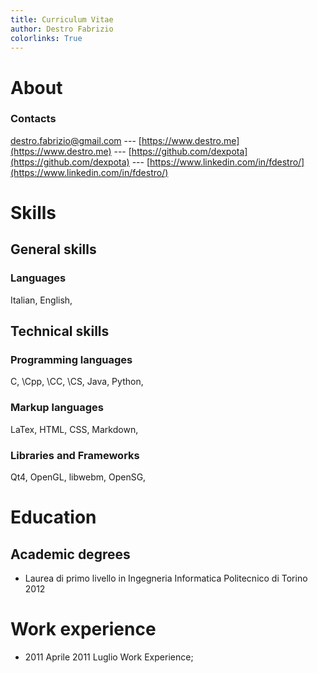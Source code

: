 ```yaml
---
title: Curriculum Vitae
author: Destro Fabrizio
colorlinks: True
---
```


# About

### Contacts

[destro.fabrizio@gmail.com](destro.fabrizio@gmail.com) --- [https://www.destro.me](https://www.destro.me) --- [https://github.com/dexpota](https://github.com/dexpota) --- [https://www.linkedin.com/in/fdestro/](https://www.linkedin.com/in/fdestro/)

# Skills
##  General skills

### Languages
Italian,
English,


## Technical skills
### Programming languages
C,
\Cpp,
\CC,
\CS,
Java,
Python,


### Markup languages
LaTex,
HTML,
CSS,
Markdown,



### Libraries and Frameworks
Qt4,
OpenGL,
libwebm,
OpenSG,



# Education

## Academic degrees
- Laurea di primo livello in Ingegneria Informatica Politecnico di Torino 2012


# Work experience

- 2011 Aprile 2011 Luglio Work Experience;
